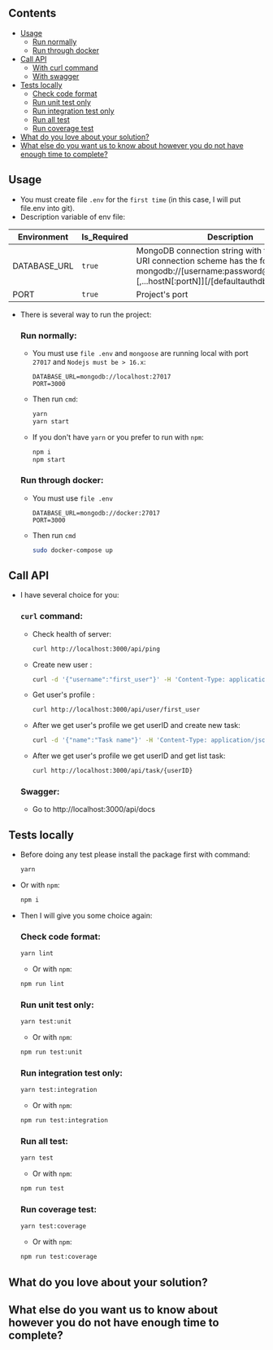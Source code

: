 ## Contents
- [Usage](#usage)
   - [Run normally](#run-normally)
   - [Run through docker](#run-through-docker)
- [Call API](#call-api)
   - [With curl command](#curl-command)
   - [With swagger](#swagger)
- [Tests locally](#tests-locally)
   - [Check code format](#check-code-format)
   - [Run unit test only](#run-unit-test-only)
   - [Run integration test only](#run-integration-test-only)
   - [Run all test](#run-all-test)
   - [Run coverage test](#run-coverage-test)
- [What do you love about your solution?](#what-do-you-love-about-your-solution)
- [What else do you want us to know about however you do not have enough time to complete?](#what-else-do-you-want-us-to-know-about-however-you-do-not-have-enough-time-to-complete)

## Usage

- You must create file `.env` for the `first time` (in this case, I will put file.env into git).
- Description variable of env file:

| Environment    | Is_Required | Description                                                                                           |
| -------------- | ----------- | ----------------------------------------------------------------------------------------------------- |
| DATABASE_URL   | `true`      | MongoDB connection string with the standard URI connection scheme has the form: mongodb://[username:password@]host1[:port1][,...hostN[:portN]][/[defaultauthdb] |
| PORT           | `true`      | Project's port                                                                                        |


- There is several way to run the project:

   ### Run normally:
   - You must use `file .env` and `mongoose` are running local with port `27017` and `Nodejs must be > 16.x`:
      ```env
      DATABASE_URL=mongodb://localhost:27017
      PORT=3000
      ```
   - Then run `cmd`:

      ```bash
      yarn
      yarn start
      ```
   - If you don't have `yarn` or you prefer to run with `npm`:
      ```bash
      npm i
      npm start
      ```

   ### Run through docker:
   - You must use `file .env` 
      ```env
      DATABASE_URL=mongodb://docker:27017
      PORT=3000
      ```
   - Then run `cmd`

      ```bash
      sudo docker-compose up
      ```


## Call API
- I have several choice for you:

   ### `curl` command: 
   - Check health of server: 
      ```bash
      curl http://localhost:3000/api/ping  
      ```
   - Create new user : 
      ```bash
      curl -d '{"username":"first_user"}' -H 'Content-Type: application/json' http://localhost:3000/api/user/
      ```
   - Get user's profile : 
      ```bash
      curl http://localhost:3000/api/user/first_user
      ```
   
   - After we get user's profile we get userID and create new task: 
      ```bash
      curl -d '{"name":"Task name"}' -H 'Content-Type: application/json' http://localhost:3000/api/task/{userID}
      ```

   - After we get user's profile we get userID and get list task: 
      ```bash
      curl http://localhost:3000/api/task/{userID}
      ```

   ### Swagger:
   - Go to http://localhost:3000/api/docs

## Tests locally
- Before doing any test please install the package first with command:
   ```bash
   yarn
   ```
- Or with `npm`:
   ```bash
   npm i
   ```
   
- Then I will give you some choice again:

   ### Check code format:
   ```bash
   yarn lint
   ```
   - Or with `npm`:
   ```bash
   npm run lint
   ```
   
   ### Run unit test only:
    ```bash
   yarn test:unit
   ```
   - Or with `npm`:
   ```bash
   npm run test:unit
   ```

   ### Run integration test only:
   ```bash
   yarn test:integration
   ```
   - Or with `npm`:
   ```bash
   npm run test:integration
   ```

   ### Run all test:
   ```bash
   yarn test
   ```
   - Or with `npm`:
   ```bash
   npm run test
   ```

   ### Run coverage test:
   ```bash
   yarn test:coverage
   ```
   - Or with `npm`:
   ```bash
   npm run test:coverage
   ```

## What do you love about your solution?


## What else do you want us to know about however you do not have enough time to complete?
